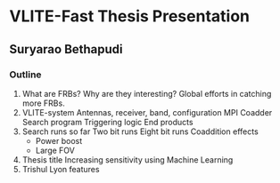 

# VLITE-Fast Thesis Presentation

## Suryarao Bethapudi


### Outline

1. What are FRBs? 
	Why are they interesting? 
	Global efforts in catching more FRBs.
2. VLITE-system
	Antennas, receiver, band, configuration
	MPI Coadder
	Search program
	Triggering logic
	End products
3. Search runs so far
	Two bit runs
	Eight bit runs
	Coaddition effects
	- Power boost
	- Large FOV
4. Thesis title 
	Increasing sensitivity using Machine Learning
5. Trishul
	Lyon features
